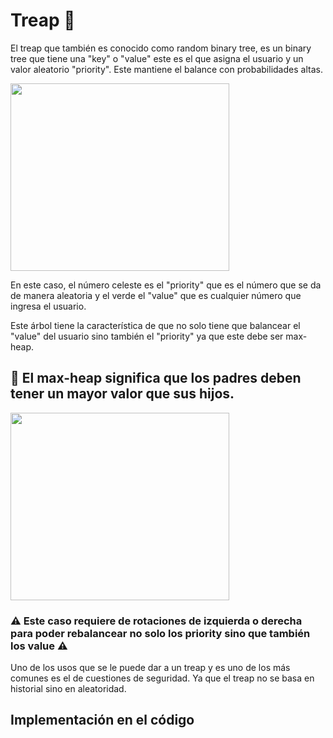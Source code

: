 # Treap 🌳

El treap que también es conocido como random binary tree, es un binary tree que tiene una "key" o "value" este es el que asigna el usuario y un valor aleatorio "priority". Este mantiene el balance con probabilidades altas.

<img src="https://i.imgur.com/ZLqklAd.jpg" width="350" height="300"/> 

En este caso, el número celeste es el "priority" que es el número que se da de manera aleatoria y el verde el "value" que es cualquier número que ingresa el usuario. 

Este árbol tiene la característica de que no solo tiene que balancear el "value" del usuario sino también el "priority" ya que este debe ser max-heap.

## 📌 El max-heap significa que los padres deben tener un mayor valor que sus hijos.

<img src="https://i.imgur.com/SdWqoUN.jpg" width="350" height="300"/> 

### ⚠️ Este caso requiere de rotaciones de izquierda o derecha para poder rebalancear no solo los priority sino que también los value ⚠️

Uno de los usos que se le puede dar a un treap y es uno de los más comunes es el de cuestiones de seguridad. Ya que el treap no se basa en historial sino en aleatoridad.

## Implementación en el código

